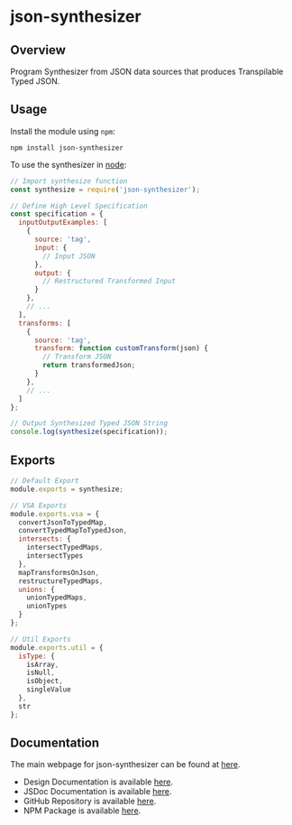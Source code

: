 # json-synthesizer

## Overview

Program Synthesizer from JSON data sources that produces Transpilable Typed JSON.

## Usage

Install the module using `npm`:

```shell
npm install json-synthesizer
```

To use the synthesizer in [node](https://nodejs.org/):

```javascript
// Import synthesize function
const synthesize = require('json-synthesizer');

// Define High Level Specification
const specification = {
  inputOutputExamples: [
    {
      source: 'tag',
      input: {
        // Input JSON
      },
      output: {
        // Restructured Transformed Input
      }
    },
    // ...
  ],
  transforms: [
    {
      source: 'tag',
      transform: function customTransform(json) {
        // Transform JSON
        return transformedJson;
      }
    },
    // ...
  ]
};

// Output Synthesized Typed JSON String
console.log(synthesize(specification));
```

## Exports

```javascript
// Default Export
module.exports = synthesize;

// VSA Exports
module.exports.vsa = {
  convertJsonToTypedMap,
  convertTypedMapToTypedJson,
  intersects: {
    intersectTypedMaps,
    intersectTypes
  },
  mapTransformsOnJson,
  restructureTypedMaps,
  unions: {
    unionTypedMaps,
    unionTypes
  }
};

// Util Exports
module.exports.util = {
  isType: {
    isArray,
    isNull,
    isObject,
    singleValue
  },
  str
};
```

## Documentation

The main webpage for json-synthesizer can be found at [here](https://json-synthesizer.syall.work).

- Design Documentation is available [here](https://json-synthesizer.syall.work/DESIGN).
- JSDoc Documentation is available [here](https://json-synthesizer.syall.work/docs).
- GitHub Repository is available [here](https://github.com/syall/json-synthesizer).
- NPM Package is available [here](https://www.npmjs.com/package/json-synthesizer).
